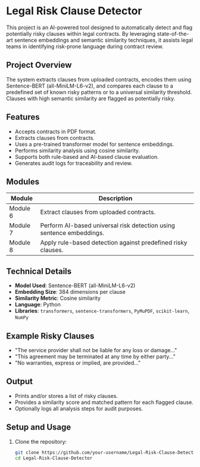 # Legal Risk Clause Detector

This project is an AI-powered tool designed to automatically detect and flag potentially risky clauses within legal contracts. By leveraging state-of-the-art sentence embeddings and semantic similarity techniques, it assists legal teams in identifying risk-prone language during contract review.

## Project Overview

The system extracts clauses from uploaded contracts, encodes them using Sentence-BERT (all-MiniLM-L6-v2), and compares each clause to a predefined set of known risky patterns or to a universal similarity threshold. Clauses with high semantic similarity are flagged as potentially risky.

## Features

- Accepts contracts in PDF format.
- Extracts clauses from contracts.
- Uses a pre-trained transformer model for sentence embeddings.
- Performs similarity analysis using cosine similarity.
- Supports both rule-based and AI-based clause evaluation.
- Generates audit logs for traceability and review.

## Modules

| Module | Description |
|--------|-------------|
| Module 6 | Extract clauses from uploaded contracts. |
| Module 7 | Perform AI-based universal risk detection using sentence embeddings. |
| Module 8 | Apply rule-based detection against predefined risky clauses. |

## Technical Details

- **Model Used**: Sentence-BERT (all-MiniLM-L6-v2)
- **Embedding Size**: 384 dimensions per clause
- **Similarity Metric**: Cosine similarity
- **Language**: Python
- **Libraries**: `transformers`, `sentence-transformers`, `PyMuPDF`, `scikit-learn`, `NumPy`

## Example Risky Clauses

- "The service provider shall not be liable for any loss or damage..."
- "This agreement may be terminated at any time by either party..."
- "No warranties, express or implied, are provided..."

## Output

- Prints and/or stores a list of risky clauses.
- Provides a similarity score and matched pattern for each flagged clause.
- Optionally logs all analysis steps for audit purposes.

## Setup and Usage

1. Clone the repository:
   ```bash
   git clone https://github.com/your-username/Legal-Risk-Clause-Detector.git
   cd Legal-Risk-Clause-Detector

